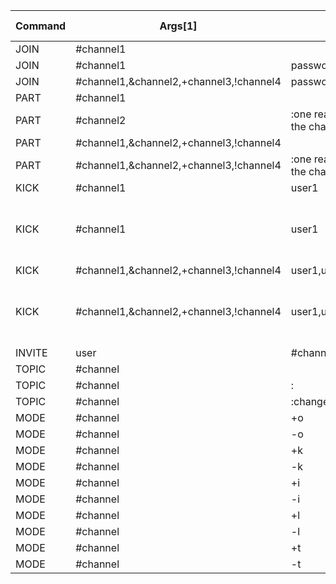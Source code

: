 | Command | Args[1] | Args[2] | Args[3] | Spalte 5 | Spalte 6 |
| ------- | ------- | ------- | ------- | -------- | -------- |
| JOIN    | #channel1 |         |         |          |          |
| JOIN    | #channel1 | password1 |         |          |          |
| JOIN    | #channel1,&channel2,+channel3,!channel4 | password1,password2 |         |          |          |
| PART    | #channel1 |         |         |          |          |
| PART    | #channel2 | :one reason for leaving the channel |         |          |          |
| PART    | #channel1,&channel2,+channel3,!channel4 |         |         |          |          |
| PART    | #channel1,&channel2,+channel3,!channel4 | :one reason for leaving the channel |         |          |          |
| KICK    | #channel1 | user1   |         |          |          |
| KICK    | #channel1 | user1   | :reason for kicking user out of the channel |          |          |
| KICK    | #channel1,&channel2,+channel3,!channel4 | user1,user2 |         |          |          |
| KICK    | #channel1,&channel2,+channel3,!channel4 | user1,user2 | :reason for kicking user out of the channel |          |          |
| INVITE  | user    | #channel |         |          |          |
| TOPIC   | #channel |         |         |          |          |
| TOPIC   | #channel | :       |         |          |          |
| TOPIC   | #channel | :changed Topic here |         |          |          |
| MODE    | #channel | +o      | user1   |          |          |
| MODE    | #channel | -o      | user1   |          |          |
| MODE    | #channel | +k      | password1 |          |          |
| MODE    | #channel | -k      | password1 |          |          |
| MODE    | #channel | +i      |         |          |          |
| MODE    | #channel | -i      |         |          |          |
| MODE    | #channel | +l      | 10      |          |          |
| MODE    | #channel | -l      |         |          |          |
| MODE    | #channel | +t      |         |          |          |
| MODE    | #channel | -t      |         |          |          |
